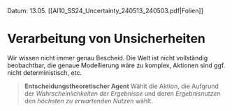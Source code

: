 Datum: 13.05.
[[AI10_SS24_Uncertainty_240513_240503.pdf|Folien]]

# Verarbeitung von Unsicherheiten

Wir wissen nicht immer genau Bescheid. Die Welt ist nicht vollständig beobachtbar, die genaue Modellierung wäre zu komplex, Aktionen sind ggf. nicht deterministisch, etc.

> **Entscheidungstheoretischer Agent**
> Wählt die Aktion, die Aufgrund der *Wahrscheinlichkeiten der Ergebnisse* und deren *Ergebnisnutzen* den *höchsten zu erwartenden Nutzen* wählt.

